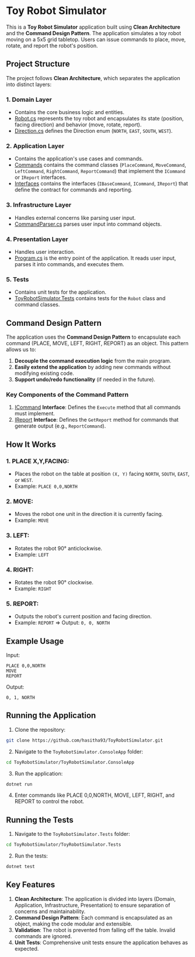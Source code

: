 # Toy Robot Simulator
This is a **Toy Robot Simulator** application built using **Clean Architecture** and the **Command Design Pattern**. The application simulates a toy robot moving on a 5x5 grid tabletop. Users can issue commands to place, move, rotate, and report the robot's position.

## Project Structure
The project follows **Clean Architecture**, which separates the application into distinct layers:

### 1. Domain Layer
- Contains the core business logic and entities.
- [Robot.cs](ToyRobotSimulator.Domain/Models/Robot.cs) represents the toy robot and encapsulates its state (position, facing direction) and behavior (move, rotate, report).
- [Direction.cs](ToyRobotSimulator.Domain/Enums/Direction.cs) defines the Direction enum (`NORTH`, `EAST`, `SOUTH`, `WEST`).

### 2. Application Layer
- Contains the application's use cases and commands.
- [Commands](ToyRobotSimulator.Application/Commands) contains the command classes (`PlaceCommand`, `MoveCommand`, `LeftCommand`, `RightCommand`, `ReportCommand`) that implement the `ICommand` or `IReport` interfaces.
- [Interfaces](ToyRobotSimulator.Application/Interfaces) contains the interfaces (`IBaseCommand`, `ICommand`, `IReport`) that define the contract for commands and reporting.

### 3. Infrastructure Layer
- Handles external concerns like parsing user input.
- [CommandParser.cs](ToyRobotSimulator.Infrastructure/Parsers/CommandParser.cs) parses user input into command objects.

### 4. Presentation Layer
- Handles user interaction.
- [Program.cs](ToyRobotSimulator.ConsoleApp/Program.cs) is the entry point of the application. It reads user input, parses it into commands, and executes them.

### 5. Tests
- Contains unit tests for the application.
- [ToyRobotSimulator.Tests](ToyRobotSimulator.Tests) contains tests for the `Robot` class and command classes.


## Command Design Pattern
The application uses the **Command Design Pattern** to encapsulate each command (PLACE, MOVE, LEFT, RIGHT, REPORT) as an object. This pattern allows us to:
1. **Decouple the command execution logic** from the main program.
2. **Easily extend the application** by adding new commands without modifying existing code.
3. **Support undo/redo functionality** (if needed in the future).

### Key Components of the Command Pattern
1. [ICommand](ToyRobotSimulator.Application/Interfaces/ICommand.cs) **Interface**: Defines the `Execute` method that all commands must implement.
2. [IReport](ToyRobotSimulator.Application/Interfaces/IReport.cs) **Interface**: Defines the `GetReport` method for commands that generate output (e.g., `ReportCommand`).

## How It Works
### 1. PLACE X,Y,FACING:
- Places the robot on the table at position `(X, Y)` facing `NORTH`, `SOUTH`, `EAST`, or `WEST`.
- Example: `PLACE 0,0,NORTH`

### 2. MOVE:
- Moves the robot one unit in the direction it is currently facing.
- Example: `MOVE`

### 3. LEFT:
- Rotates the robot 90° anticlockwise.
- Example: `LEFT`

### 4. RIGHT:
- Rotates the robot 90° clockwise.
- Example: `RIGHT`

### 5. REPORT:
- Outputs the robot's current position and facing direction.
- Example: `REPORT` => Output: `0, 0, NORTH`


## Example Usage
Input:
```
PLACE 0,0,NORTH
MOVE
REPORT
```

Output:
```
0, 1, NORTH
```

## Running the Application
1. Clone the repository:
```bash
git clone https://github.com/hasitha93/ToyRobotSimulator.git
```

2. Navigate to the `ToyRobotSimulator.ConsoleApp` folder:
```bash
cd ToyRobotSimulator/ToyRobotSimulator.ConsoleApp
```

3. Run the application:
```bash
dotnet run
```

4. Enter commands like PLACE 0,0,NORTH, MOVE, LEFT, RIGHT, and REPORT to control the robot.


## Running the Tests
1. Navigate to the `ToyRobotSimulator.Tests` folder:
```bash
cd ToyRobotSimulator/ToyRobotSimulator.Tests
```

2. Run the tests:
```bash
dotnet test
```

## Key Features
1. **Clean Architecture**: The application is divided into layers (Domain, Application, Infrastructure, Presentation) to ensure separation of concerns and maintainability.
2. **Command Design Pattern**: Each command is encapsulated as an object, making the code modular and extensible.
3. **Validation**: The robot is prevented from falling off the table. Invalid commands are ignored.
4. **Unit Tests**: Comprehensive unit tests ensure the application behaves as expected.
